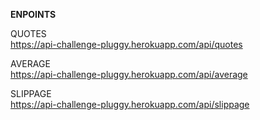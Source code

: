 <strong>ENPOINTS</strong>

QUOTES<br>
https://api-challenge-pluggy.herokuapp.com/api/quotes<br>

AVERAGE<br>
https://api-challenge-pluggy.herokuapp.com/api/average<br>

SLIPPAGE<br>
https://api-challenge-pluggy.herokuapp.com/api/slippage<br>
